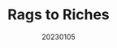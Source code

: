 ---
title: "Rags to Riches"
team: "Arhan Sarkar | Sumeet Shridhar Birje | Abhishek Kushwaha | Abhishek Yadav"
tags: VR-Film Quest Mobile

video_provider: "youtube"
video_id:

header:
    teaser: /assets/img/projects/2023/course_project_13.jpg

overview: The story follows Babul, a young poet who, in a fit of frustration, discards his diary of poems. One day, his poems mysteriously resurface in an unexpected way. Babul grapples with regret as he witnesses his own work becoming famous.


project-link:

active: "yes"
type: "course"
year: "2023"
date: 20230105

---